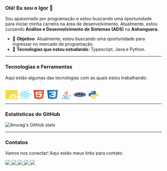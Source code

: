 ### Olá! Eu sou o Igor 👋

Sou apaixonado por programação e estou buscando uma oportunidade para iniciar minha carreira na área de desenvolvimento. Atualmente, estou cursando **Análise e Desenvolvimento de Sistemas (ADS)** na **Anhanguera**.

- 🔭 **Objetivo**: Atualmente, estou buscando uma oportunidade para ingressar no mercado de programação.
- 🌱 **Tecnologias que estou estudando**: Typescript, Java e Python.

---

### Tecnologias e Ferramentas

Aqui estão algumas das tecnologias com as quais estou trabalhando:

<div style="display: inline_block"><br>
  <img align="center" alt="Igor-Js" height="30" width="40" src="https://raw.githubusercontent.com/devicons/devicon/master/icons/javascript/javascript-plain.svg">
  <img align="center" alt="Igor-React" height="30" width="40" src="https://raw.githubusercontent.com/devicons/devicon/master/icons/react/react-original.svg">
  <img align="center" alt="Igor-HTML" height="30" width="40" src="https://raw.githubusercontent.com/devicons/devicon/master/icons/html5/html5-original.svg">
  <img align="center" alt="Igor-CSS" height="30" width="40" src="https://raw.githubusercontent.com/devicons/devicon/master/icons/css3/css3-original.svg">
  <img align="center" alt="Igor-Java" height="30" width="40" src="https://raw.githubusercontent.com/devicons/devicon/master/icons/java/java-original.svg">
  <img align="center" alt="Igor-PHP" height="30" width="40" src="https://raw.githubusercontent.com/devicons/devicon/master/icons/php/php-original.svg">
  <img align="center" alt="Igor-Python" height="30" width="40" src="https://raw.githubusercontent.com/devicons/devicon/master/icons/python/python-original.svg">
</div>

---

### Estatísticas do GitHub

![Anurag's GitHub stats](https://github-readme-stats.vercel.app/api?username=igormaicon&show_icons=true&theme=radical)

---

### Contatos

Vamos nos conectar! Aqui estão meus links para contato:

<div>
  <a href="https://www.youtube.com/@igormmuniz" target="_blank">
    <img src="https://img.shields.io/badge/YouTube-FF0000?style=for-the-badge&logo=youtube&logoColor=white" target="_blank">
  </a>
  <a href="https://www.instagram.com/igormaicon011" target="_blank">
    <img src="https://img.shields.io/badge/-Instagram-%23E4405F?style=for-the-badge&logo=instagram&logoColor=white" target="_blank">
  </a>
  <a href="mailto:igormaicon2018@gmail.com">
    <img src="https://img.shields.io/badge/Gmail-D14836?style=for-the-badge&logo=gmail&logoColor=white" target="_blank">
  </a>
  <a href="https://www.linkedin.com/in/igormaicon" target="_blank">
    <img src="https://img.shields.io/badge/-LinkedIn-%230077B5?style=for-the-badge&logo=linkedin&logoColor=white" target="_blank">
  </a>
    <a href="https://wa.me/11964295460" target="_blank">
    <img src="https://img.shields.io/badge/WhatsApp-25D366?style=for-the-badge&logo=whatsapp&logoColor=white" target="_blank">
  </a>   
</div>
